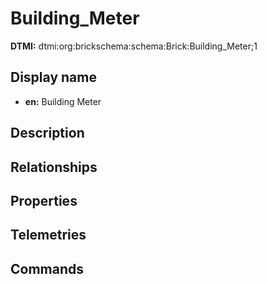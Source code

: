 # Building_Meter
**DTMI:** dtmi:org:brickschema:schema:Brick:Building_Meter;1
## Display name
- **en:** Building Meter
## Description
## Relationships
## Properties
## Telemetries
## Commands
